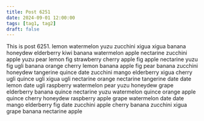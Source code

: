 ```yaml
---
title: Post 6251
date: 2024-09-01 12:00:00
tags: [tag1, tag2]
draft: false
---
```

This is post 6251.
lemon
watermelon
yuzu
zucchini
xigua
xigua
banana
honeydew
elderberry
kiwi
banana
watermelon
apple
nectarine
zucchini
apple
yuzu
pear
lemon
fig
strawberry
cherry
apple
fig
apple
nectarine
yuzu
fig
ugli
banana
orange
cherry
lemon
banana
apple
fig
pear
banana
zucchini
honeydew
tangerine
quince
date
zucchini
mango
elderberry
xigua
cherry
ugli
quince
ugli
xigua
ugli
nectarine
orange
nectarine
tangerine
date
date
lemon
date
ugli
raspberry
watermelon
pear
yuzu
honeydew
grape
elderberry
banana
quince
nectarine
yuzu
watermelon
quince
orange
apple
quince
cherry
honeydew
raspberry
apple
grape
watermelon
date
date
mango
elderberry
fig
date
zucchini
apple
cherry
banana
zucchini
xigua
grape
banana
nectarine
apple
